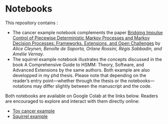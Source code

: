 # Notebooks 

This repository contains :

- The cancer example notebook complements the paper [Bridging Impulse Control of Piecewise Deterministic Markov Processes and Markov Decision Processes: Frameworks, Extensions, and Open Challenges](https://arxiv.org/abs/2501.04120) by *Alice Cleynen, Benoîte de Saporta, Orlane Rossini, Régis Sabbadin, and Amélie Vernay*.
- The squirrel example notebook illustrates the concepts discussed in the book A Comprehensive Guide to HSMM: Theory, Software, and Advanced Extensions by the same authors.
Both example are also developped in my phd thesis. 
Please note that depending on the reader’s entry point—whether through the thesis or the notebooks—notations may differ slightly between the manuscript and the code.

Both notebooks are available on Google Colab at the links below. Readers are encouraged to explore and interact with them directly online:

- [Toy cancer example](https://colab.research.google.com/github/orlross/phd_notebook/blob/main/Toy%20Cancer-survey.ipynb?authuser=1#scrollTo=baac882e)
- [Squirrel example](https://colab.research.google.com/github/orlross/phd_notebook/blob/main/Squirrel.ipynb?authuser=1)
